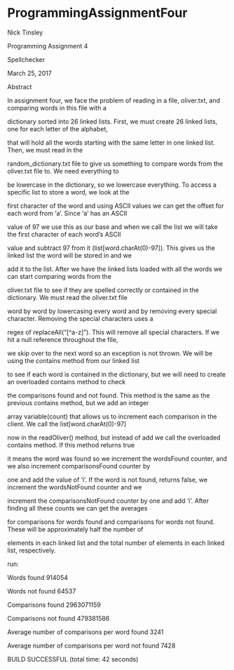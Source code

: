 # ProgrammingAssignmentFour

Nick Tinsley

Programming Assignment 4

Spellchecker

March 25, 2017


Abstract

In assignment four, we face the problem of reading in a file, oliver.txt, and comparing words in this file with a 

dictionary sorted into 26 linked lists. First, we must create 26 linked lists, one for each letter of the alphabet, 

that will hold all the words starting with the same letter in one linked list. Then, we must read in the 

random_dictionary.txt file to give us something to compare words from the oliver.txt file to. We need everything to 

be lowercase in the dictionary, so we lowercase everything. To access a specific list to store a word, we look at the 

first character of the word and using ASCII values we can get the offset for each word from ‘a’. Since ‘a’ has an ASCII 

value of 97 we use this as our base and when we call the list we will take the first character of each word’s ASCII 

value and subtract 97 from it (list[word.charAt(0)-97]). This gives us the linked list the word will be stored in and we 

add it to the list. After we have the linked lists loaded with all the words we can start comparing words from the 

oliver.txt file to see if they are spelled correctly or contained in the dictionary. We must read the oliver.txt file 

word by word by lowercasing every word and by removing every special character. Removing the special characters uses a 

regex of replaceAll(“[^a-z]”). This will remove all special characters. If we hit a null reference throughout the file, 

we skip over to the next word so an exception is not thrown. We will be using the contains method from our linked list 

to see if each word is contained in the dictionary, but we will need to create an overloaded contains method to check 

the comparisons found and not found. This method is the same as the previous contains method, but we add an integer 

array variable(count) that allows us to increment each comparison in the client. We call the list[word.charAt(0)-97] 

now in the readOliver() method, but instead of add we call the overloaded contains method. If this method returns true 

it means the word was found so we increment the wordsFound counter, and we also increment comparisonsFound counter by 

one and add the value of ‘i’. If the word is not found, returns false, we increment the wordsNotFound counter and we 

increment the comparisonsNotFound counter by one and add ‘i’. After finding all these counts we can get the averages 

for comparisons for words found and comparisons for words not found. These will be approximately half the number of 

elements in each linked list and the total number of elements in each linked list, respectively.

run:

Words found 914054

Words not found 64537

Comparisons found 2963071159

Comparisons not found 479381586

Average number of comparisons per word found 3241

Average number of comparisons per word not found 7428

BUILD SUCCESSFUL (total time: 42 seconds)
